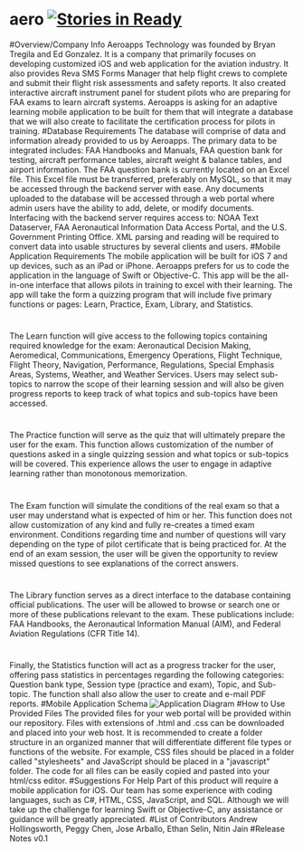 # aero [![Stories in Ready](https://badge.waffle.io/asu-cis-capstone/aero.svg?label=ready&title=Ready)](http://waffle.io/asu-cis-capstone/aero)
#Overview/Company Info
  Aeroapps Technology was founded by Bryan Tregila and Ed Gonzalez. It is a company that primarily focuses on developing customized iOS and web application for the aviation industry. It also provides Reva SMS Forms Manager that help flight crews to complete and submit their flight risk assessments and safety reports. It also created interactive aircraft instrument panel for student pilots who are preparing for FAA exams to learn aircraft systems. Aeroapps is asking for an adaptive learning mobile application to be built for them that will integrate a database that we will also create to facilitate the certification process for pilots in training. 
#Database Requirements
  The database will comprise of data and information already provided to us by Aeroapps. The primary data to be integrated includes: FAA Handbooks and Manuals, FAA question bank for testing, aircraft performance tables, aircraft weight & balance tables, and airport information. The FAA question bank is currently located on an Excel file. This Excel file must be transferred, preferably on MySQL, so that it may be accessed through the backend server with ease. Any documents uploaded to the database will be accessed through a web portal where admin users have the ability to add, delete, or modify documents. Interfacing with the backend server requires access to: NOAA Text Dataserver, FAA Aeronautical Information Data Access Portal, and the U.S. Government Printing Office. XML parsing and reading will be required to convert data into usable structures by several clients and users. 
#Mobile Application Requirements
  The mobile application will be built for iOS 7 and up devices, such as an iPad or iPhone. Aeroapps prefers for us to code the application in the language of Swift or Objective-C. This app will be the all-in-one interface that allows pilots in training to excel with their learning. The app will take the form a quizzing program that will include five primary functions or pages: Learn, Practice, Exam, Library, and Statistics. 
#
  The Learn function will give access to the following topics containing required knowledge for the exam: Aeronautical Decision Making, Aeromedical, Communications, Emergency Operations, Flight Technique, Flight Theory, Navigation, Performance, Regulations, Special Emphasis Areas, Systems, Weather, and Weather Services. Users may select sub-topics to narrow the scope of their learning session and will also be given progress reports to keep track of what topics and sub-topics have been accessed. 
#
  The Practice function will serve as the quiz that will ultimately prepare the user for the exam. This function allows customization of the number of questions asked in a single quizzing session and what topics or sub-topics will be covered. This experience allows the user to engage in adaptive learning rather than monotonous memorization. 
#
  The Exam function will simulate the conditions of the real exam so that a user may understand what is expected of him or her. This function does not allow customization of any kind and fully re-creates a timed exam environment. Conditions regarding time and number of questions will vary depending on the type of pilot certificate that is being practiced for. At the end of an exam session, the user will be given the opportunity to review missed questions to see explanations of the correct answers. 
#
  The Library function serves as a direct interface to the database containing official publications. The user will be allowed to browse or search one or more of these publications relevant to the exam. These publications include: FAA Handbooks, the Aeronautical Information Manual (AIM), and Federal Aviation Regulations (CFR Title 14).
#
  Finally, the Statistics function will act as a progress tracker for the user, offering pass statistics in percentages regarding the following categories: Question bank type, Session type (practice and exam), Topic, and Sub-topic. The function shall also allow the user to create and e-mail PDF reports.
#Mobile Application Schema
![Application Diagram](https://qktc3w.by3302.livefilestore.com/y2plPbLpvsLmTI8_TiIJTv3pNsQvsvVzZA4z1PITNg6ElCV7oplCn6Lx4T-q9bd8T9Wiv4boSYbdV-iAEdNFfvDxZxYZlQ8a2_fHVuud60Znhd3ApWe6h2cg8rkW9bBDONq_H9p0us81JC50ZJhBfERKA/AeroMenuStructure.jpg?psid=1)
#How to Use Provided Files
  The provided files for your web portal will be provided within our repository. Files with extensions of .html and .css can be downloaded and placed into your web host. It is recommended to create a folder structure in an organized manner that will differentiate different file types or functions of the website. For example, CSS files should be placed in a folder called "stylesheets" and JavaScript should be placed in a "javascript" folder. The code for all files can be easily copied and pasted into your html/css editor. 
#Suggestions For Help
  Part of this product will require a mobile application for iOS. Our team has some experience with coding languages, such as C#, HTML, CSS, JavaScript, and SQL. Although we will take up the challenge for learning Swift or Objective-C, any assistance or guidance will be greatly appreciated.
#List of Contributors 
Andrew Hollingsworth,
Peggy Chen,
Jose Arballo,
Ethan Selin,
Nitin Jain
#Release Notes 
  v0.1

